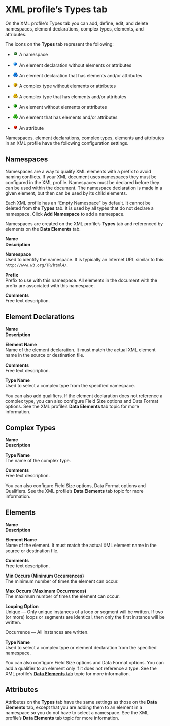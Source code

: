 # XML profile’s Types tab

<head>
  <meta name="guidename" content="Integration"/>
  <meta name="context" content="GUID-4305fdff-dc22-432a-beef-ffe00ff0f31b"/>
</head>


On the XML profile's Types tab you can add, define, edit, and delete namespaces, element declarations, complex types, elements, and attributes.

The icons on the **Types** tab represent the following:

-   ![Green sphere.](../Images/main-ic-sphere-green-shiny-16_2353f896-fb37-469e-a298-e0f86e86c240.jpg) A namespace

-   ![Single blue building block.](../Images/main-ic-box-blue-16_fafcab14-ca59-4937-b547-a4c8b9faa987.jpg) An element declaration without elements or attributes

-   ![Three blue building blocks.](../Images/main-ic-box-three-blue-16_492ab85c-6ce0-4dee-8d70-fe96386b828b.jpg) An element declaration that has elements and/or attributes

-   ![Single yellow building block.](../Images/main-ic-box-yellow-16_88f32def-be6c-47d6-aa43-f2aef572647e.jpg) A complex type without elements or attributes

-   ![Three yellow building blocks.](../Images/main-ic-box-three-yellow-16_fb1578cf-d17a-4d09-883a-b4cc8ff20398.jpg) A complex type that has elements and/or attributes

-   ![Single green building block.](../Images/main-ic-box-green-16_4089e4ab-94dc-4a17-afd0-d4ed437488fe.jpg) An element without elements or attributes

-   ![Three green building blocks.](../Images/main-ic-box-three-green-16_d21022a6-1fc2-445f-8a2f-0eb02c1cc9a9.jpg) An element that has elements and/or attributes

-   ![Single red building block.](../Images/main-ic-box-red-16_33f7bc2e-c20a-42cb-a7b8-f75822eee3d3.jpg) An attribute


Namespaces, element declarations, complex types, elements and attributes in an XML profile have the following configuration settings.

## Namespaces

Namespaces are a way to qualify XML elements with a prefix to avoid naming conflicts. If your XML document uses namespaces they must be configured in the XML profile. Namespaces must be declared before they can be used within the document. The namespace declaration is made in a given element, but then can be used by its child elements.

Each XML profile has an “Empty Namespace” by default. It cannot be deleted from the **Types** tab. It is used by all types that do not declare a namespace. Click **Add Namespace** to add a namespace.

Namespaces are created on the XML profile’s **Types** tab and referenced by elements on the **Data Elements** tab.

**Name**   
**Description**

**Namespace**   
Used to identify the namespace. It is typically an Internet URL similar to this: `http://www.w3.org/TR/html4/`.

**Prefix**   
Prefix to use with this namespace. All elements in the document with the prefix are associated with this namespace.

**Comments**   
Free text description.

## Element Declarations

**Name**   
**Description**

**Element Name**   
Name of the element declaration. It must match the actual XML element name in the source or destination file.

**Comments**   
Free text description.

**Type Name**   
Used to select a complex type from the specified namespace.

You can also add qualifiers. If the element declaration does not reference a complex type, you can also configure Field Size options and Data Format options. See the XML profile’s **Data Elements** tab topic for more information.

## Complex Types

**Name**   
**Description**

**Type Name**   
The name of the complex type.

**Comments**   
Free text description.

You can also configure Field Size options, Data Format options and Qualifiers. See the XML profile’s **Data Elements** tab topic for more information.

## Elements

**Name**   
**Description**

**Element Name**  
Name of the element. It must match the actual XML element name in the source or destination file.

**Comments**   
Free text description.

**Min Occurs \(Minimum Occurrences\)**   
The minimum number of times the element can occur.

**Max Occurs \(Maximum Occurrences\)**   
The maximum number of times the element can occur.

**Looping Option**   
Unique — Only unique instances of a loop or segment will be written. If two \(or more\) loops or segments are identical, then only the first instance will be written.

Occurrence — All instances are written.

**Type Name**   
Used to select a complex type or element declaration from the specified namespace.

You can also configure Field Size options and Data Format options. You can add a qualifier to an element only if it does not reference a type. See the XML profile’s [**Data Elements** tab](./r-atm-XML_Profiles_Data_Elements_tab_c846011c-2964-42fc-93ec-3a2344a8dbbe.md) topic for more information.

## Attributes

Attributes on the **Types** tab have the same settings as those on the **Data Elements** tab, except that you are adding them to an element in a namespace so you do not have to select a namespace. See the XML profile’s **Data Elements** tab topic for more information.